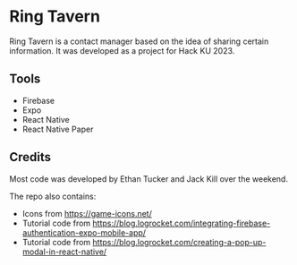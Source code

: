 # Ring Tavern

Ring Tavern is a contact manager based on the idea of sharing certain information. It was developed as a project for Hack KU 2023.

## Tools

- Firebase
- Expo
- React Native
- React Native Paper

## Credits

Most code was developed by Ethan Tucker and Jack Kill over the weekend.

The repo also contains:
- Icons from https://game-icons.net/
- Tutorial code from https://blog.logrocket.com/integrating-firebase-authentication-expo-mobile-app/
- Tutorial code from https://blog.logrocket.com/creating-a-pop-up-modal-in-react-native/
